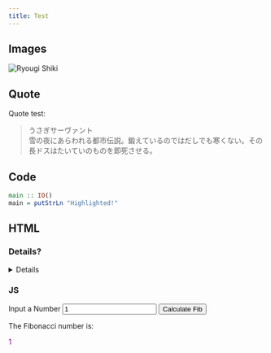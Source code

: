 ```yaml
---
title: Test
---
```


## Images

![Ryougi Shiki](https://fgo.wiki/images/0/0b/215-卡面-1.png)

## Quote

Quote test:

> うさぎサーヴァント  
> 雪の夜にあらわれる都市伝説。鍛えているのではだしでも寒くない。その長ドスはたいていのものを即死させる。

## Code

``` haskell
main :: IO()
main = putStrLn "Highlighted!"
```

## HTML

### Details?

<details>
ha ha ha!
</details>

### JS

Input a Number
<input type="number" id="myNumber" value="1" min="1">
<button onclick="fibs()">Calculate Fib</button>

The Fibonacci number is:
<p id="fib" style="color:purple">1</p>

<script>
function myFunction(){document.getElementById("demo").innerHTML="This is a JS function"; }

function fib(n){
    if (n <=0) {return 0;}
    var res = [1,1]
    if (n==1||n==2) {return 1;}
    for(var i=2;i<n;i++){
        res[i] = res[i-1] + res[i-2];
    }
    return res[n-1];
}

function fibs(){
    var x = document.getElementById("myNumber").value
    document.getElementById("fib").innerHTML = fib(x);
}
</script>